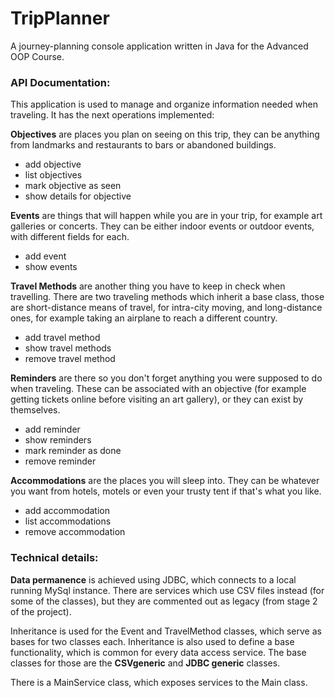 # TripPlanner

A journey-planning console application written in Java for the Advanced OOP Course.

### API Documentation:

This application is used to manage and organize information needed when traveling.
It has the next operations implemented:

**Objectives** are places you plan on seeing on this trip, they can be anything from landmarks and restaurants to bars or abandoned buildings.

- add objective
- list objectives
- mark objective as seen 
- show details for objective

**Events** are things that will happen while you are in your trip, for example art galleries or concerts. They can be either indoor events or outdoor events, with different fields for each.
- add event
- show events

**Travel Methods** are another thing you have to keep in check when travelling.
There are two traveling methods which inherit a base class, those are short-distance means of travel, for intra-city moving, and long-distance ones,
for example taking an airplane to reach a different country.
- add travel method
- show travel methods
- remove travel method

**Reminders** are there so you don't forget anything you were supposed to do when traveling.
These can be associated with an objective (for example getting tickets online before visiting an art gallery),
or they can exist by themselves.
- add reminder
- show reminders
- mark reminder as done
- remove reminder

**Accommodations** are the places you will sleep into. They can be whatever you want from hotels, motels or even your trusty tent if that's what you like.
- add accommodation
- list accommodations
- remove accommodation

### Technical details:
**Data permanence** is achieved using JDBC, which connects to a local running MySql instance. There are services which use CSV files instead (for some of the classes), but they are commented out as legacy (from stage 2 of the project).

Inheritance is used for the Event and TravelMethod classes, which serve as bases for two classes each.
Inheritance is also used to define a base functionality, which is common for every data access service. The base classes for those 
are the **CSVgeneric** and **JDBC generic** classes.

There is a MainService class, which exposes services to the Main class.